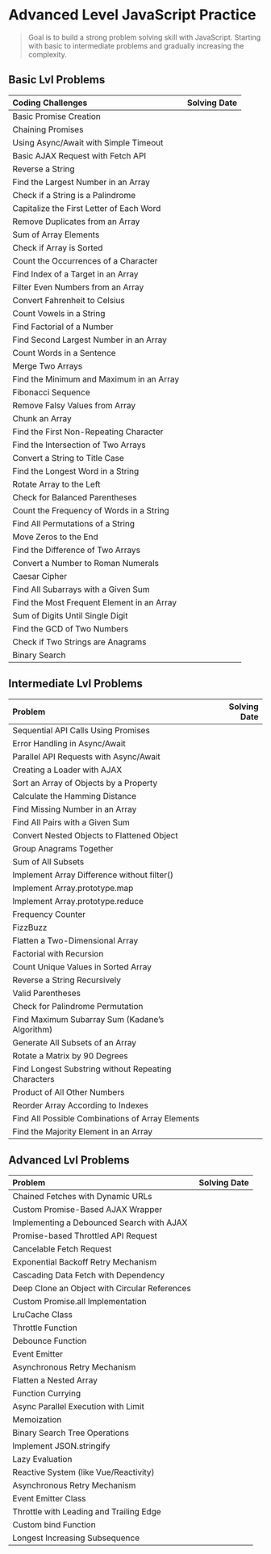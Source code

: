 # Advanced Level JavaScript Practice

> Goal is to build a strong problem solving skill with JavaScript. Starting with basic to intermediate problems and gradually increasing the complexity.

## Basic Lvl Problems

| Coding Challenges                          | Solving Date |
| :----------------------------------------- | -----------: |
| Basic Promise Creation                     |              |
| Chaining Promises                          |              |
| Using Async/Await with Simple Timeout      |              |
| Basic AJAX Request with Fetch API          |              |
| Reverse a String                           |              |
| Find the Largest Number in an Array        |              |
| Check if a String is a Palindrome          |              |
| Capitalize the First Letter of Each Word   |              |
| Remove Duplicates from an Array            |              |
| Sum of Array Elements                      |              |
| Check if Array is Sorted                   |              |
| Count the Occurrences of a Character       |              |
| Find Index of a Target in an Array         |              |
| Filter Even Numbers from an Array          |              |
| Convert Fahrenheit to Celsius              |              |
| Count Vowels in a String                   |              |
| Find Factorial of a Number                 |              |
| Find Second Largest Number in an Array     |              |
| Count Words in a Sentence                  |              |
| Merge Two Arrays                           |              |
| Find the Minimum and Maximum in an Array   |              |
| Fibonacci Sequence                         |              |
| Remove Falsy Values from Array             |              |
| Chunk an Array                             |              |
| Find the First Non-Repeating Character     |              |
| Find the Intersection of Two Arrays        |              |
| Convert a String to Title Case             |              |
| Find the Longest Word in a String          |              |
| Rotate Array to the Left                   |              |
| Check for Balanced Parentheses             |              |
| Count the Frequency of Words in a String   |              |
| Find All Permutations of a String          |              |
| Move Zeros to the End                      |              |
| Find the Difference of Two Arrays          |              |
| Convert a Number to Roman Numerals         |              |
| Caesar Cipher                              |              |
| Find All Subarrays with a Given Sum        |              |
| Find the Most Frequent Element in an Array |              |
| Sum of Digits Until Single Digit           |              |
| Find the GCD of Two Numbers                |              |
| Check if Two Strings are Anagrams          |              |
| Binary Search                              |              |

## Intermediate Lvl Problems

| Problem                                             | Solving Date |
| :-------------------------------------------------- | -----------: |
| Sequential API Calls Using Promises                 |              |
| Error Handling in Async/Await                       |              |
| Parallel API Requests with Async/Await              |              |
| Creating a Loader with AJAX                         |              |
| Sort an Array of Objects by a Property              |              |
| Calculate the Hamming Distance                      |              |
| Find Missing Number in an Array                     |              |
| Find All Pairs with a Given Sum                     |              |
| Convert Nested Objects to Flattened Object          |              |
| Group Anagrams Together                             |              |
| Sum of All Subsets                                  |              |
| Implement Array Difference without filter()         |              |
| Implement Array.prototype.map                       |              |
| Implement Array.prototype.reduce                    |              |
| Frequency Counter                                   |              |
| FizzBuzz                                            |              |
| Flatten a Two-Dimensional Array                     |              |
| Factorial with Recursion                            |              |
| Count Unique Values in Sorted Array                 |              |
| Reverse a String Recursively                        |              |
| Valid Parentheses                                   |              |
| Check for Palindrome Permutation                    |              |
| Find Maximum Subarray Sum (Kadane’s Algorithm)      |              |
| Generate All Subsets of an Array                    |              |
| Rotate a Matrix by 90 Degrees                       |              |
| Find Longest Substring without Repeating Characters |              |
| Product of All Other Numbers                        |              |
| Reorder Array According to Indexes                  |              |
| Find All Possible Combinations of Array Elements    |              |
| Find the Majority Element in an Array               |              |

## Advanced Lvl Problems

| Problem                                       | Solving Date |
| :-------------------------------------------- | -----------: |
| Chained Fetches with Dynamic URLs             |              |
| Custom Promise-Based AJAX Wrapper             |              |
| Implementing a Debounced Search with AJAX     |              |
| Promise-based Throttled API Request           |              |
| Cancelable Fetch Request                      |              |
| Exponential Backoff Retry Mechanism           |              |
| Cascading Data Fetch with Dependency          |              |
| Deep Clone an Object with Circular References |              |
| Custom Promise.all Implementation             |              |
| LruCache Class                                |              |
| Throttle Function                             |              |
| Debounce Function                             |              |
| Event Emitter                                 |              |
| Asynchronous Retry Mechanism                  |              |
| Flatten a Nested Array                        |              |
| Function Currying                             |              |
| Async Parallel Execution with Limit           |              |
| Memoization                                   |              |
| Binary Search Tree Operations                 |              |
| Implement JSON.stringify                      |              |
| Lazy Evaluation                               |              |
| Reactive System (like Vue/Reactivity)         |              |
| Asynchronous Retry Mechanism                  |              |
| Event Emitter Class                           |              |
| Throttle with Leading and Trailing Edge       |              |
| Custom bind Function                          |              |
| Longest Increasing Subsequence                |              |
